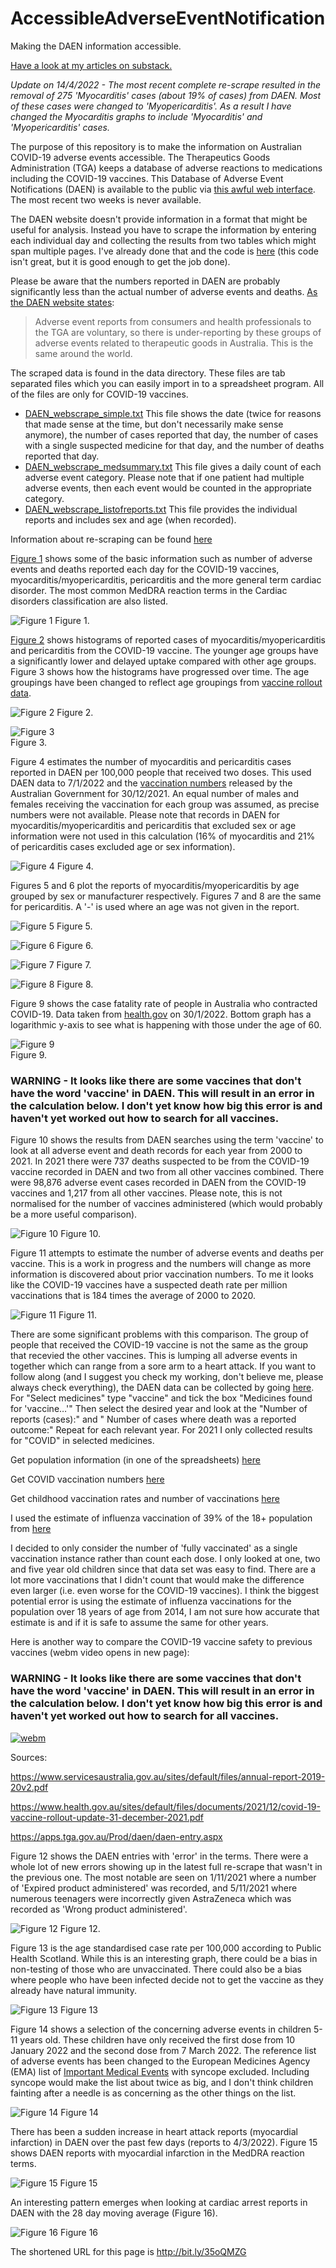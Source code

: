 # AccessibleAdverseEventNotification
Making the DAEN information accessible.

[Have a look at my articles on substack.](https://accaen.substack.com/p/south-australian-ambulance-service)

*Update on 14/4/2022 - The most recent complete re-scrape resulted in the removal of 275 'Myocarditis' cases (about 19% of cases) from DAEN. Most of these cases were changed to 'Myopericarditis'. As a result I have changed the Myocarditis graphs to include 'Myocarditis' and 'Myopericarditis' cases.*

The purpose of this repository is to make the information on Australian COVID-19 adverse events accessible. The Therapeutics Goods Administration (TGA) keeps a database of adverse reactions to medications including the COVID-19 vaccines. This Database of Adverse Event Notifications (DAEN) is available to the public via [this awful web interface](https://apps.tga.gov.au/PROD/DAEN/daen-entry.aspx). The most recent two weeks is never available.

The DAEN website doesn't provide information in a format that might be useful for analysis. Instead you have to scrape the information by entering each individual day and collecting the results from two tables which might span multiple pages. I've already done that and the code is [here](code/DAEN_scrape.py) (this code isn't great, but it is good enough to get the job done).

Please be aware that the numbers reported in DAEN are probably significantly less than the actual number of adverse events and deaths. [As the DAEN website states](https://www.tga.gov.au/about-daen-medicines):
> Adverse event reports from consumers and health professionals to the TGA are voluntary, so there is under-reporting by these groups of adverse events related to therapeutic goods in Australia. This is the same around the world.

The scraped data is found in the data directory. These files are tab separated files which you can easily import in to a spreadsheet program. All of the files are only for COVID-19 vaccines.
- [DAEN_webscrape_simple.txt](data/DAEN_webscrape_simple.txt) This file shows the date (twice for reasons that made sense at the time, but don't necessarily make sense anymore), the number of cases reported that day, the number of cases with a single suspected medicine for that day, and the number of deaths reported that day.
- [DAEN_webscrape_medsummary.txt](data/DAEN_webscrape_medsummary.txt) This file gives a daily count of each adverse event category. Please note that if one patient had multiple adverse events, then each event would be counted in the appropriate category.
- [DAEN_webscrape_listofreports.txt](data/DAEN_webscrape_listofreports.txt) This file provides the individual reports and includes sex and age (when recorded).

Information about re-scraping can be found [here](https://github.com/AccAEN/AccessibleAdverseEventNotification/tree/main/data)

[Figure 1](graphs/DAEN%20cases.png) shows some of the basic information such as number of adverse events and deaths reported each day for the COVID-19 vaccines, myocarditis/myopericarditis, pericarditis and the more general term cardiac disorder. The most common MedDRA reaction terms in the Cardiac disorders classification are also listed.

![Figure 1](graphs/DAEN%20cases.png)
Figure 1.

[Figure 2](graphs/DAEN%20histogram%20myocarditis%20age.png) shows histograms of reported cases of myocarditis/myopericarditis and pericarditis from the COVID-19 vaccine. The younger age groups have a significantly lower and delayed uptake compared with other age groups. Figure 3 shows how the histograms have progressed over time. The age groupings have been changed to reflect age groupings from [vaccine rollout data](https://www.health.gov.au/resources/collections/covid-19-vaccination-daily-rollout-update).

![Figure 2](graphs/DAEN%20histogram%20myocarditis%20age.png)
Figure 2.

![Figure 3](graphs/DAEN_histogram_xcarditis_age.gif)  
Figure 3.

Figure 4 estimates the number of myocarditis and pericarditis cases reported in DAEN per 100,000 people that received two doses. This used DAEN data to 7/1/2022 and the [vaccination numbers](https://www.health.gov.au/resources/collections/covid-19-vaccination-daily-rollout-update) released by the Australian Government for 30/12/2021. An equal number of males and females receiving the vaccination for each group was assumed, as precise numbers were not available. Please note that records in DAEN for myocarditis/myopericarditis and pericarditis that excluded sex or age information were not used in this calculation (16% of myocarditis and 21% of pericarditis cases excluded age or sex information).

![Figure 4](graphs/DAEN%20myocarditis%20per%20100000.png)
Figure 4.

Figures 5 and 6 plot the reports of myocarditis/myopericarditis by age grouped by sex or manufacturer respectively. Figures 7 and 8 are the same for pericarditis. A '-' is used where an age was not given in the report.

![Figure 5](graphs/DAEN%20myocarditis%20cases%20age.png)
Figure 5.

![Figure 6](graphs/DAEN%20myocarditis%20cases%20manufacturer.png)
Figure 6.

![Figure 7](graphs/DAEN%20pericarditis%20cases%20age.png)
Figure 7.

![Figure 8](graphs/DAEN%20pericarditis%20cases%20manufacturer.png)
Figure 8.


Figure 9 shows the case fatality rate of people in Australia who contracted COVID-19. Data taken from [health.gov](https://www.health.gov.au/news/health-alerts/novel-coronavirus-2019-ncov-health-alert/coronavirus-covid-19-case-numbers-and-statistics#cases-and-deaths-by-age-and-sex) on 30/1/2022. Bottom graph has a logarithmic y-axis to see what is happening with those under the age of 60.

![Figure 9](graphs/Case%20fatality%20rate%20with%20COVID-19.png)  
Figure 9.

### WARNING - It looks like there are some vaccines that don't have the word 'vaccine' in DAEN. This will result in an error in the calculation below. I don't yet know how big this error is and haven't yet worked out how to search for all vaccines.

Figure 10 shows the results from DAEN searches using the term 'vaccine' to look at all adverse event and death records for each year from 2000 to 2021. In 2021 there were 737 deaths suspected to be from the COVID-19 vaccine recorded in DAEN and two from all other vaccines combined. There were 98,876 adverse event cases recorded in DAEN from the COVID-19 vaccines and 1,217 from all other vaccines. Please note, this is not normalised for the number of vaccines administered (which would probably be a more useful comparison).

![Figure 10](graphs/DAEN%202000-2021.png)
Figure 10.

Figure 11 attempts to estimate the number of adverse events and deaths per vaccine. This is a work in progress and the numbers will change as more information is discovered about prior vaccination numbers. To me it looks like the COVID-19 vaccines have a suspected death rate per million vaccinations that is 184 times the average of 2000 to 2020.

![Figure 11](graphs/DAEN%202000-2021%20rate%20per%20million.png)
Figure 11.

There are some significant problems with this comparison. The group of people that received the COVID-19 vaccine is not the same as the group that recevied the other vaccines. This is lumping all adverse events in together which can range from a sore arm to a heart attack. If you want to follow along (and I suggest you check my working, don't believe me, please always check everything), the DAEN data can be collected by going [here](https://apps.tga.gov.au/Prod/daen/daen-entry.aspx). For "Select medicines" type "vaccine" and tick the box "Medicines found for 'vaccine…'"
Then select the desired year and look at the "Number of reports (cases):" and " Number of cases where death was a reported outcome:"
Repeat for each relevant year. For 2021 I only collected results for "COVID" in selected medicines.

Get population information (in one of the spreadsheets) [here](https://www.abs.gov.au/statistics/people/population/national-state-and-territory-population/jun-2021)

Get COVID vaccination numbers [here](https://www.health.gov.au/resources/publications/covid-19-vaccine-rollout-update-31-december-2021)

Get childhood vaccination rates and number of vaccinations [here](https://www.health.gov.au/health-topics/immunisation/childhood-immunisation-coverage/current-coverage-data-tables-for-all-children)

I used the estimate of influenza vaccination of 39% of the 18+ population from [here](https://www.health.gov.au/sites/default/files/report-newspoll-flu-vaccinations-survey-jun-2014.pdf)

I decided to only consider the number of 'fully vaccinated' as a single vaccination instance rather than count each dose. I only looked at one, two and five year old children since that data set was easy to find. There are a lot more vaccinations that I didn't count that would make the difference even larger (i.e. even worse for the COVID-19 vaccines). I think the biggest potential error is using the estimate of influenza vaccinations for the population over 18 years of age from 2014, I am not sure how accurate that estimate is and if it is safe to assume the same for other years.

Here is another way to compare the COVID-19 vaccine safety to previous vaccines (webm video opens in new page):

### WARNING - It looks like there are some vaccines that don't have the word 'vaccine' in DAEN. This will result in an error in the calculation below. I don't yet know how big this error is and haven't yet worked out how to search for all vaccines.

[![webm](graphs/playwebm.png)](https://htmlpreview.github.io/?https://github.com/AccAEN/AccessibleAdverseEventNotification/blob/main/graphs/playwebm.html)

Sources:

https://www.servicesaustralia.gov.au/sites/default/files/annual-report-2019-20v2.pdf

https://www.health.gov.au/sites/default/files/documents/2021/12/covid-19-vaccine-rollout-update-31-december-2021.pdf

https://apps.tga.gov.au/Prod/daen/daen-entry.aspx

Figure 12 shows the DAEN entries with 'error' in the terms. There were a whole lot of new errors showing up in the latest full re-scrape that wasn't in the previous one. The most notable are seen on 1/11/2021 where a number of 'Expired product administered' was recorded, and 5/11/2021 where numerous teenagers were incorrectly given AstraZeneca which was recorded as 'Wrong product administered'.

![Figure 12](graphs/DAEN%20error%20reported.png)
Figure 12.

Figure 13 is the age standardised case rate per 100,000 according to Public Health Scotland. While this is an interesting graph, there could be a bias in non-testing of those who are unvaccinated. There could also be a bias where people who have been infected decide not to get the vaccine as they already have natural immunity.

![Figure 13](graphs/Scottish%20age%20standardised%20case%20rate.png)
Figure 13

Figure 14 shows a selection of the concerning adverse events in children 5-11 years old. These children have only received the first dose from 10 January 2022 and the second dose from 7 March 2022. The reference list of adverse events has been changed to the European Medicines Agency (EMA) list of [Important Medical Events](https://www.ema.europa.eu/en/documents/other/meddra-important-medical-event-terms-list-version-250_en.xlsx) with syncope excluded. Including syncope would make the list about twice as big, and I don't think children fainting after a needle is as concerning as the other things on the list.

![Figure 14](graphs/DAEN%20young%20vaccinated%20extreme%20cases.png)
Figure 14

There has been a sudden increase in heart attack reports (myocardial infarction) in DAEN over the past few days (reports to 4/3/2022). Figure 15 shows DAEN reports with myocardial infarction in the MedDRA reaction terms.

![Figure 15](graphs/DAEN%20myocardial%20infarction.png)
Figure 15

An interesting pattern emerges when looking at cardiac arrest reports in DAEN with the 28 day moving average (Figure 16). 

![Figure 16](graphs/DAEN%20cardiac%20arrest.png)
Figure 16


The shortened URL for this page is http://bit.ly/35oQMZG
